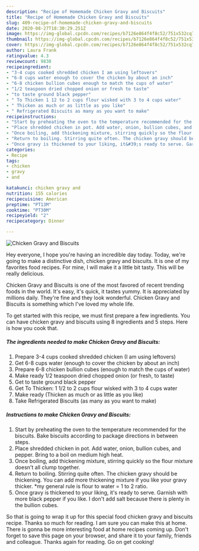 ```yaml
---
description: "Recipe of Homemade Chicken Gravy and Biscuits"
title: "Recipe of Homemade Chicken Gravy and Biscuits"
slug: 409-recipe-of-homemade-chicken-gravy-and-biscuits
date: 2020-08-27T18:30:29.251Z
image: https://img-global.cpcdn.com/recipes/b7126e864f4f8c52/751x532cq70/chicken-gravy-and-biscuits-recipe-main-photo.jpg
thumbnail: https://img-global.cpcdn.com/recipes/b7126e864f4f8c52/751x532cq70/chicken-gravy-and-biscuits-recipe-main-photo.jpg
cover: https://img-global.cpcdn.com/recipes/b7126e864f4f8c52/751x532cq70/chicken-gravy-and-biscuits-recipe-main-photo.jpg
author: Laura Frank
ratingvalue: 4.3
reviewcount: 9830
recipeingredient:
- "3-4 cups cooked shredded chicken I am using leftovers"
- "6-8 cups water enough to cover the chicken by about an inch"
- "6-8 chicken bullion cubes enough to match the cups of water"
- "1/2 teaspoon dried chopped onion or fresh to taste"
- "to taste ground black pepper"
- " To Thicken 1 12 to 2 cups flour wisked with 3 to 4 cups water"
- " Thicken as much or as little as you like"
- " Refrigerated Biscuits as many as you want to make"
recipeinstructions:
- "Start by preheating the oven to the temperature recommended for the biscuits. Bake biscuits according to package directions in between steps."
- "Place shredded chicken in pot. Add water, onion, bullion cubes, and pepper. Bring to a boil on medium high heat."
- "Once boiling, add thickening mixture, stirring quickly so the flour mixture doesn&#39;t all clump together."
- "Return to boiling. Stirring quite often. The chicken gravy should be thickening. You can add more thickening mixture if you like your gravy thicker. *my general rule is flour to water = 1 to 2 ratio."
- "Once gravy is thickened to your liking, it&#39;s ready to serve. Garnish with more black pepper if you like. I don&#39;t add salt because there is plenty in the bullion cubes."
categories:
- Recipe
tags:
- chicken
- gravy
- and

katakunci: chicken gravy and 
nutrition: 155 calories
recipecuisine: American
preptime: "PT13M"
cooktime: "PT30M"
recipeyield: "2"
recipecategory: Dinner

---
```



![Chicken Gravy and Biscuits](https://img-global.cpcdn.com/recipes/b7126e864f4f8c52/751x532cq70/chicken-gravy-and-biscuits-recipe-main-photo.jpg)

Hey everyone, I hope you're having an incredible day today. Today, we're going to make a distinctive dish, chicken gravy and biscuits. It is one of my favorites food recipes. For mine, I will make it a little bit tasty. This will be really delicious.



Chicken Gravy and Biscuits is one of the most favored of recent trending foods in the world. It's easy, it's quick, it tastes yummy. It is appreciated by millions daily. They're fine and they look wonderful. Chicken Gravy and Biscuits is something which I've loved my whole life.


To get started with this recipe, we must first prepare a few ingredients. You can have chicken gravy and biscuits using 8 ingredients and 5 steps. Here is how you cook that.

<!--inarticleads1-->

##### The ingredients needed to make Chicken Gravy and Biscuits:

1. Prepare 3-4 cups cooked shredded chicken (I am using leftovers)
1. Get 6-8 cups water (enough to cover the chicken by about an inch)
1. Prepare 6-8 chicken bullion cubes (enough to match the cups of water)
1. Make ready 1/2 teaspoon dried chopped onion (or fresh, to taste)
1. Get to taste ground black pepper
1. Get  To Thicken: 1 1/2 to 2 cups flour wisked with 3 to 4 cups water
1. Make ready  (Thicken as much or as little as you like)
1. Take  Refrigerated Biscuits (as many as you want to make)




<!--inarticleads2-->

##### Instructions to make Chicken Gravy and Biscuits:

1. Start by preheating the oven to the temperature recommended for the biscuits. Bake biscuits according to package directions in between steps.
1. Place shredded chicken in pot. Add water, onion, bullion cubes, and pepper. Bring to a boil on medium high heat.
1. Once boiling, add thickening mixture, stirring quickly so the flour mixture doesn&#39;t all clump together.
1. Return to boiling. Stirring quite often. The chicken gravy should be thickening. You can add more thickening mixture if you like your gravy thicker. *my general rule is flour to water = 1 to 2 ratio.
1. Once gravy is thickened to your liking, it&#39;s ready to serve. Garnish with more black pepper if you like. I don&#39;t add salt because there is plenty in the bullion cubes.




So that is going to wrap it up for this special food chicken gravy and biscuits recipe. Thanks so much for reading. I am sure you can make this at home. There is gonna be more interesting food at home recipes coming up. Don't forget to save this page on your browser, and share it to your family, friends and colleague. Thanks again for reading. Go on get cooking!
